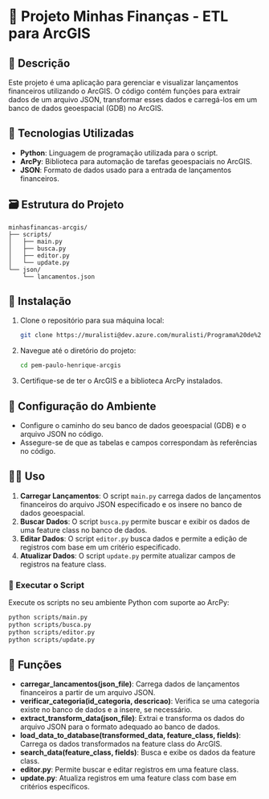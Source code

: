 # 💸 Projeto Minhas Finanças - ETL para ArcGIS

## 📝 Descrição

Este projeto é uma aplicação para gerenciar e visualizar lançamentos financeiros utilizando o ArcGIS. O código contém funções para extrair dados de um arquivo JSON, transformar esses dados e carregá-los em um banco de dados geoespacial (GDB) no ArcGIS.

## 🚀 Tecnologias Utilizadas

- **Python**: Linguagem de programação utilizada para o script.
- **ArcPy**: Biblioteca para automação de tarefas geoespaciais no ArcGIS.
- **JSON**: Formato de dados usado para a entrada de lançamentos financeiros.

## 🗃️ Estrutura do Projeto

```
minhasfinancas-arcgis/
├── scripts/
│   ├── main.py
│   ├── busca.py
│   ├── editor.py
│   └── update.py
└── json/
    └── lancamentos.json
```

## 🔧 Instalação

1. Clone o repositório para sua máquina local:
   ```bash
   git clone https://muralisti@dev.azure.com/muralisti/Programa%20de%20Est%C3%A1gio%20da%20Muralis/_git/pem-paulo-henrique-arcgis
   ```
2. Navegue até o diretório do projeto:
    ```bash
    cd pem-paulo-henrique-arcgis
    ```
3. Certifique-se de ter o ArcGIS e a biblioteca ArcPy instalados.

## 🔨 Configuração do Ambiente

- Configure o caminho do seu banco de dados geoespacial (GDB) e o arquivo JSON no código.
- Assegure-se de que as tabelas e campos correspondam às referências no código.

## 🧑‍💻 Uso

1. **Carregar Lançamentos**: O script `main.py` carrega dados de lançamentos financeiros do arquivo JSON especificado e os insere no banco de dados geoespacial.
2. **Buscar Dados**: O script `busca.py` permite buscar e exibir os dados de uma feature class no banco de dados.
3. **Editar Dados**: O script `editor.py` busca dados e permite a edição de registros com base em um critério especificado.
4. **Atualizar Dados**: O script `update.py` permite atualizar campos de registros na feature class.

### 🚨 Executar o Script
Execute os scripts no seu ambiente Python com suporte ao ArcPy:
```bash
python scripts/main.py
python scripts/busca.py
python scripts/editor.py
python scripts/update.py
```

## 📌 Funções

- **carregar_lancamentos(json_file)**: Carrega dados de lançamentos financeiros a partir de um arquivo JSON.
- **verificar_categoria(id_categoria, descricao)**: Verifica se uma categoria existe no banco de dados e a insere, se necessário.
- **extract_transform_data(json_file)**: Extrai e transforma os dados do arquivo JSON para o formato adequado ao banco de dados.
- **load_data_to_database(transformed_data, feature_class, fields)**: Carrega os dados transformados na feature class do ArcGIS.
- **search_data(feature_class, fields)**: Busca e exibe os dados da feature class.
- **editor.py**: Permite buscar e editar registros em uma feature class.
- **update.py**: Atualiza registros em uma feature class com base em critérios específicos.
